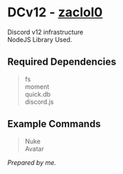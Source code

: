 # DCv12 - <a href="https://github.com/zaclol0">zaclol0</a>
Discord v12 infrastructure <br>
NodeJS Library Used.
<h2>Required Dependencies</h2>

> fs <br>
> moment<br>
> quick.db<br>
> discord.js<br>


<h2>Example Commands</h2>

> Nuke <br>
> Avatar <br>

<i>Prepared by me.</i>
